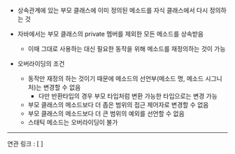 - 상속관계에 있는 부모 클래스에 이미 정의된 메소드를 자식 클래스에서 다시 정의하는 것
- 자바에서는 부모 클래스의 private 멤버를 제외한 모든 메소드를 상속받음
	- 이때 그대로 사용하는 대신 필요한 동작을 위해 메소드를 재정의하는 것이 가능

- 오버라이딩의 조건
	- 동작만 재정의 하는 것이기 때문에 메소드의 선언부(메소드 명, 메소드 시그니처)는 변경할 수 없음
		- 다만 반환타입의 경우 부모 타입처럼 변환 가능한 타입으로는 변경 가능
	- 부모 클래스의 메소드보다 더 좁은 범위의 접근 제어자로 변경할 수 없음
	- 부모 클래스의 메소드보다 더 큰 범위의 예외를 선언할 수 없음
	- 스태틱 메소드는 오버라이딩이 불가






---
연관 링크 : [ ]
